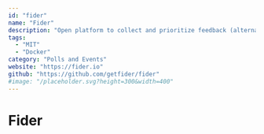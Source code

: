 ```yaml
---
id: "fider"
name: "Fider"
description: "Open platform to collect and prioritize feedback (alternative to UserVoice)."
tags:
  - "MIT"
  - "Docker"
category: "Polls and Events"
website: "https://fider.io"
github: "https://github.com/getfider/fider"
#image: "/placeholder.svg?height=300&width=400"
---
```


# Fider
